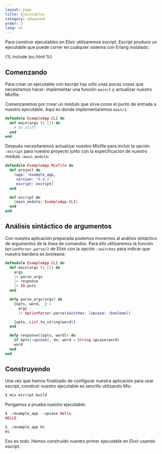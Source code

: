 ```yaml
---
layout: page
title: Ejecutables
category: advanced
order: 3
lang: es
---
```


Para construir ejecutables en Elixir utilizaremos escript. Escript produce un ejecutable que puede correr en cualquier sistema con Erlang instalado.

{% include toc.html %}

## Comenzando

Para crear un ejecutable con escript hay sólo unas pocas cosas que necesitamos hacer: implementar una función `main/1` y actualizar nuestro Mixfile.

Comenzaremos por crear un módulo que sirve como el punto de entrada a nuestro ejecutable. Aquí es donde implementaremos `main/1`:

```elixir
defmodule ExampleApp.CLI do
  def main(args \\ []) do
    # Do stuff
  end
end
```

Después necesitaremos actualizar nuestro Mixfile para incluir la opción `:escript` para nuestro proyecto junto con la especificación de nuestro módulo `:main_module`:

```elixir
defmodule ExampleApp.Mixfile do
  def project do
    [app: :example_app,
     version: "0.0.1",
     escript: escript]
  end

  def escript do
    [main_module: ExampleApp.CLI]
  end
end
```

## Análisis sintáctico de argumentos

Con nuestra aplicación preparada podemos movernos al análisis sintáctico de argumentos de la línea de comandos. Para ello utilizaremos la función `OptionParser.parse/2` de Elixir con la opción `:switches` para indicar que nuestra bandera es booleana:

```elixir
defmodule ExampleApp.CLI do
  def main(args \\ []) do
    args
    |> parse_args
    |> response
    |> IO.puts
  end

  defp parse_args(args) do
    {opts, word, _} =
      args
      |> OptionParser.parse(switches: [upcase: :boolean])

    {opts, List.to_string(word)}
  end

  defp response({opts, word}) do
    if opts[:upcase], do: word = String.upcase(word)
    word
  end
end
```

## Construyendo

Una vez que hemos finalizado de configurar nuestra aplicación para usar escript, construir nuestro ejecutable es sencillo utilizando Mix:

```elixir
$ mix escript.build
```

Pongamos a prueba nuestro ejecutable:

```elixir
$ ./example_app --upcase Hello
HELLO

$ ./example_app Hi
Hi
```

Eso es todo. Hemos construido nuestro primer ejecutable en Elixir usando escript.
